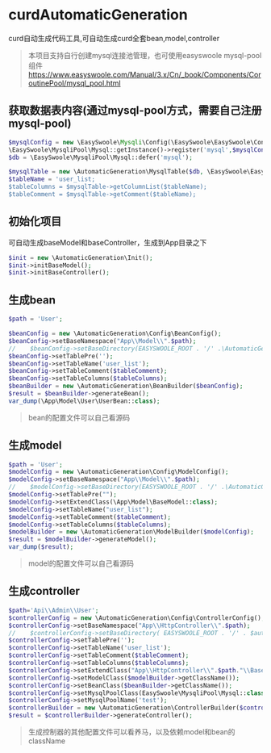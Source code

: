 # curdAutomaticGeneration
curd自动生成代码工具,可自动生成curd全套bean,model,controller

> 本项目支持自行创建mysql连接池管理，也可使用easyswoole mysql-pool组件 https://www.easyswoole.com/Manual/3.x/Cn/_book/Components/CoroutinePool/mysql_pool.html

## 获取数据表内容(通过mysql-pool方式，需要自己注册mysql-pool)
```php
$mysqlConfig = new \EasySwoole\Mysqli\Config(\EasySwoole\EasySwoole\Config::getInstance()->getConf('MYSQL'));
\EasySwoole\MysqliPool\Mysql::getInstance()->register('mysql',$mysqlConfig);
$db = \EasySwoole\MysqliPool\Mysql::defer('mysql');

$mysqlTable = new \AutomaticGeneration\MysqlTable($db, \EasySwoole\EasySwoole\Config::getInstance()->getConf('MYSQL.database'));
$tableName = 'user_list;
$tableColumns = $mysqlTable->getColumnList($tableName);
$tableComment = $mysqlTable->getComment($tableName);
```
## 初始化项目
可自动生成baseModel和baseController，生成到App目录之下
```php
$init = new \AutomaticGeneration\Init();
$init->initBaseModel();
$init->initBaseController();
```


## 生成bean
```php
$path = 'User';

$beanConfig = new \AutomaticGeneration\Config\BeanConfig();
$beanConfig->setBaseNamespace("App\\Model\\".$path);
//    $beanConfig->setBaseDirectory(EASYSWOOLE_ROOT . '/' .\AutomaticGeneration\AppLogic::getAppPath() . 'Model');
$beanConfig->setTablePre('');
$beanConfig->setTableName('user_list');
$beanConfig->setTableComment($tableComment);
$beanConfig->setTableColumns($tableColumns);
$beanBuilder = new \AutomaticGeneration\BeanBuilder($beanConfig);
$result = $beanBuilder->generateBean();
var_dump(\App\Model\User\UserBean::class);

```
> bean的配置文件可以自己看源码

## 生成model
```php
$path = 'User';
$modelConfig = new \AutomaticGeneration\Config\ModelConfig();
$modelConfig->setBaseNamespace("App\\Model\\".$path);
//    $modelConfig->setBaseDirectory(EASYSWOOLE_ROOT . '/' .\AutomaticGeneration\AppLogic::getAppPath() . 'Model');
$modelConfig->setTablePre("");
$modelConfig->setExtendClass(\App\Model\BaseModel::class);
$modelConfig->setTableName("user_list");
$modelConfig->setTableComment($tableComment);
$modelConfig->setTableColumns($tableColumns);
$modelBuilder = new \AutomaticGeneration\ModelBuilder($modelConfig);
$result = $modelBuilder->generateModel();
var_dump($result);

```
> model的配置文件可以自己看源码

## 生成controller
```php
$path='Api\\Admin\\User';
$controllerConfig = new \AutomaticGeneration\Config\ControllerConfig();
$controllerConfig->setBaseNamespace("App\\HttpController\\".$path);
//    $controllerConfig->setBaseDirectory( EASYSWOOLE_ROOT . '/' . $automatic::APP_PATH . '/HttpController/Api/');
$controllerConfig->setTablePre('');
$controllerConfig->setTableName('user_list');
$controllerConfig->setTableComment($tableComment);
$controllerConfig->setTableColumns($tableColumns);
$controllerConfig->setExtendClass("App\\HttpController\\".$path."\\Base");
$controllerConfig->setModelClass($modelBuilder->getClassName());
$controllerConfig->setBeanClass($beanBuilder->getClassName());
$controllerConfig->setMysqlPoolClass(EasySwoole\MysqliPool\Mysql::class);
$controllerConfig->setMysqlPoolName('test');
$controllerBuilder = new \AutomaticGeneration\ControllerBuilder($controllerConfig);
$result = $controllerBuilder->generateController();
```
> 生成控制器的其他配置文件可以看养马，以及依赖model和bean的className



